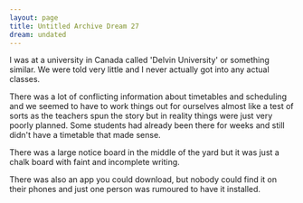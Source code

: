 ```yaml
---
layout: page
title: Untitled Archive Dream 27
dream: undated
---
```


I was at a university in Canada called 'Delvin University' or something similar. We were told very little and I never actually got into any actual classes.

There was a lot of conflicting information about timetables and scheduling and we seemed to have to work things out for ourselves almost like a test of sorts as the teachers spun the story but in reality things were just very poorly planned. Some students had already been there for weeks and still didn't have a timetable that made sense.

There was a large notice board in the middle of the yard but it was just a chalk board with faint and incomplete writing.

There was also an app you could download, but nobody could find it on their phones and just one person was rumoured to have it installed.

